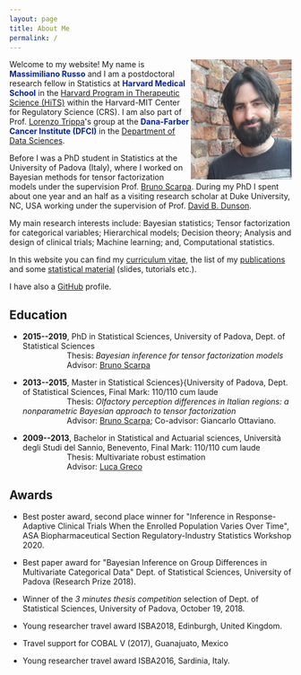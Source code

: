 ```yaml
---
layout: page
title: About Me
permalink: /
---
```




<!--
{% include image.html url="images/profile.jpg" caption="" width="200px" align="left" %}
-->
<img src="images/profile.jpg" alt="drawing" width="180" align = 'right'/>


Welcome to my website! My name is <span style="color:rgb(0,35,156)">  **Massimiliano Russo** </span> and I am a postdoctoral research fellow in Statistics  at <span style="color:rgb(0,35,156)"> **Harvard Medical School** </span> in the [Harvard Program in Therapeutic Science (HiTS)](http://hits.harvard.edu/) within the Harvard-MIT Center for Regulatory Science (CRS). I am also part of Prof. [Lorenzo Trippa](http://bcb.dfci.harvard.edu/~ltrippa/)'s group at the <span style="color:rgb(0,35,156)"> **Dana-Farber Cancer Institute (DFCI)** </span> in the [Department of Data Sciences](https://www.dana-farber.org/research/departments-centers-and-labs/departments-and-centers/department-of-data-sciences/).



Before I was a PhD student in Statistics at the University of Padova (Italy), where I worked on Bayesian methods for tensor factorization models under the supervision Prof. [Bruno Scarpa](http://homes.stat.unipd.it/bruno/). During my PhD I spent about one year and an half as a visiting research scholar at Duke University, NC, USA working under the supervision of Prof. [David B. Dunson](https://stat.duke.edu/people/david-b-dunson).

My main research interests include: Bayesian statistics; Tensor factorization for categorical variables; Hierarchical models; Decision theory; 
Analysis and design of clinical trials; Machine learning; and, Computational statistics.

In this website you can find my [curriculum vitae](files/RussoCV.pdf), the list of my [publications](publications) and some [statistical material](material) (slides, tutorials etc.).  


I have also a [GitHub](https://github.com/rMassimiliano) profile.



## Education

* **2015--2019**, PhD in Statistical Sciences, University of Padova, Dept. of Statistical Sciences \
&nbsp;  &nbsp; &nbsp; &nbsp; &nbsp; &nbsp; &nbsp; &nbsp; &nbsp; &nbsp; 
Thesis: *Bayesian inference for tensor factorization models* \
&nbsp;  &nbsp; &nbsp; &nbsp; &nbsp; &nbsp; &nbsp; &nbsp; &nbsp; &nbsp; 
Advisor: [Bruno Scarpa](http://homes.stat.unipd.it/bruno/) 

* **2013--2015**, Master in Statistical Sciences}{University of Padova, Dept. of Statistical Sciences, Final Mark: 110/110 cum laude\
&nbsp;  &nbsp; &nbsp; &nbsp; &nbsp; &nbsp; &nbsp; &nbsp; &nbsp; &nbsp; 
 Thesis: *Olfactory perception differences in Italian regions: a nonparametric Bayesian approach to tensor factorization* \
&nbsp;  &nbsp; &nbsp; &nbsp; &nbsp; &nbsp; &nbsp; &nbsp; &nbsp; &nbsp; 
 Advisor: [Bruno Scarpa](http://homes.stat.unipd.it/bruno/); Co-advisor: Giancarlo Ottaviano.

* **2009--2013**, Bachelor in Statistical and Actuarial sciences, Università degli Studi del Sannio, Benevento, Final Mark: 110/110 cum laude \
&nbsp;  &nbsp; &nbsp; &nbsp; &nbsp; &nbsp; &nbsp; &nbsp; &nbsp; &nbsp; 
Thesis: Multivariate robust estimation \
&nbsp;  &nbsp; &nbsp; &nbsp; &nbsp; &nbsp; &nbsp; &nbsp; &nbsp; &nbsp; 
Advisor: [Luca Greco](https://sites.google.com/site/lucagrecohomepage)




## Awards


* Best poster award, second place winner for "Inference in Response-Adaptive Clinical Trials When the Enrolled Population Varies Over Time", ASA Biopharmaceutical Section Regulatory-Industry Statistics Workshop 2020.

* Best paper award for "Bayesian Inference on Group Differences in Multivariate Categorical Data" Dept. of Statistical Sciences, University of Padova (Research Prize 2018).

* Winner of the *3 minutes thesis competition* selection of Dept. of Statistical Sciences, University of Padova, October 19, 2018.

* Young researcher travel award ISBA2018,  Edinburgh, United Kingdom.

* Travel support for COBAL V (2017), Guanajuato, Mexico

* Young researcher travel award ISBA2016, Sardinia, Italy.



